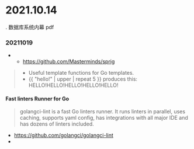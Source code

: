 # 2021.10.14
. 数据库系统内幕 pdf

### 20211019
- - https://github.com/Masterminds/sprig
> - Useful template functions for Go templates.
> - {{ "hello!" | upper | repeat 5 }} produces this: HELLO!HELLO!HELLO!HELLO!HELLO!

#### Fast linters Runner for Go
> golangci-lint is a fast Go linters runner. It runs linters in parallel, uses caching, supports yaml config, has integrations with all major IDE and has dozens of linters included.
- https://github.com/golangci/golangci-lint
- 
